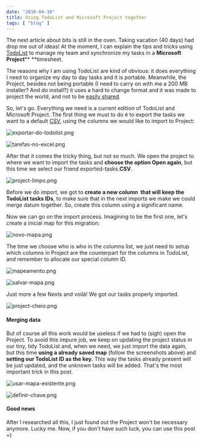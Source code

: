 ```yaml
---
date: "2010-04-10"
title: Using TodoList and Microsoft Project together
tags: [ "blog" ]
---
```

The next article about bits is still in the oven. Taking vacation (40 days) had drop me out of ideas! At the moment, I can explain the tips and tricks using  [TodoList](http://www.caloni.com.br/todolist) to manage my team and synchronize my tasks in a **Microsoft Project**** **timesheet.

The reasons why I am using TodoList are kind of obvious: it does everything I need to organize my day to day tasks and it is portable. Meanwhile, the Project, besides not being portable (I need to carry on with me a 200 MB installer? And do install?) it uses a hard to change format and it was made to project the world, and not to be [easily shared](http://pt.wikipedia.org/wiki/XML).

So, let's go. Everything we need is a current edition of TodoList and Microsoft Project. The first thing we must to do é to export the tasks we want to a default [CSV](http://pt.wikipedia.org/wiki/Comma-separated_values), using the columns we would like to import to Project:

![exportar-do-todolist.png](/images/oq05iXN.png)

![tarefas-no-excel.png](/images/2UNFGL3.png)

After that it comes the tricky thing, but not so much. We open the project to where we want to import the tasks and **choose the option Open again**, but this time we select our friend exported-tasks.**CSV**.

![project-limpo.png](/images/ptXsE3F.png)

Before we do import, we got to **create a new column  that will keep the TodoList tasks IDs**, to make sure that in the next imports we make we could merge datum together. So, create this column using a significant name.

Now we can go on the import process. Imagining to be the first one, let's create a inicial map for this migration:

![novo-mapa.png](/images/3MaPHnv.png)

The time we choose who is who in the columns list, we just need to setup which columns in Project are the counterpart for the columns in TodoList, and remember to allocate our special column ID.

![mapeamento.png](/images/jcC1A4o.png)

![salvar-mapa.png](/images/i2aHSbi.png)

Just more a few Nexts and voilà! We got our tasks properly imported.

![project-cheio.png](/images/LxS5kjz.png)

#### Merging data

But of course all this work would be useless if we had to (sigh) open the Project. To avoid this impure job, we keep on updating the project status in our tiny, tidy TodoList and, when we need, we just import the data again, but this time **using a already saved map** (follow the screenshots above) and **setting our TodoList ID as the key.** This way the tasks already present will be just updated, and the unknown tasks will be added. That's the most important trick in this post.

![usar-mapa-existente.png](/images/MAYi2it.png)

![definir-chave.png](/images/JCARl4f.png)

#### Good news

After I researched all this, I just found out the Project won't be necessary anymore. Lucky me. Now, if you don't have such luck, you can use this post =)

